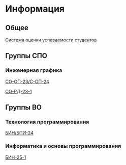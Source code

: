 # Информация

## Общее

[Система оценки успеваемости студентов](2025H2/ratingSystem.md)

## Группы СПО

### Инженерная графика

[СО-ОП-23/С-ОП-24](2025H2/subjects/engineering-graphics-op)

[СО-РД-23-1](2025H2/subjects/engineering-graphics-rd/README.md)

## Группы ВО

### Технология программирования

[БИН/БПИ-24](2025H2/subjects/programming-technology/README.md)

### Информатика и основы программирования

[БИН-25-1]()
